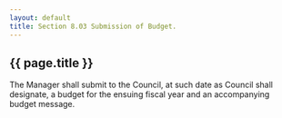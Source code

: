 ```yaml
---
layout: default 
title: Section 8.03 Submission of Budget.
---
```


{{ page.title }}
----------------

The Manager shall submit to the Council, at such date as Council shall
designate, a budget for the ensuing fiscal year and an accompanying
budget message.
